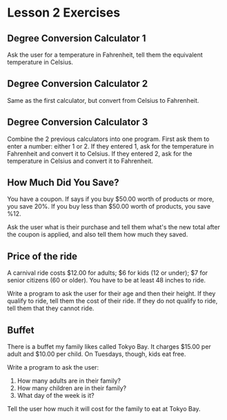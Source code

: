 # Lesson 2 Exercises

## Degree Conversion Calculator 1

Ask the user for a temperature in Fahrenheit, tell them the equivalent
temperature in Celsius.

## Degree Conversion Calculator 2

Same as the first calculator, but convert from Celsius to Fahrenheit.

## Degree Conversion Calculator 3

Combine the 2 previous calculators into one program. First ask them to enter
a number: either 1 or 2. If they entered 1, ask for the temperature in
Fahrenheit and convert it to Celsius. If they entered 2, ask for the
temperature in Celsius and convert it to Fahrenheit.

## How Much Did You Save?

You have a coupon. If says if you buy $50.00 worth of products or more,
you save 20%. If you buy less than $50.00 worth of products, you save %12.

Ask the user what is their purchase and tell them what's the new total after
the coupon is applied, and also tell them how much they saved.

## Price of the ride

A carnival ride costs $12.00 for adults; $6 for kids (12 or under);
$7 for senior citizens (60 or older). You have to be at least 48 inches to
ride.

Write a program to ask the user for their age and then their height. If
they qualify to ride, tell them the cost of their ride. If they do not
qualify to ride, tell them that they cannot ride.

## Buffet

There is a buffet my family likes called Tokyo Bay. It charges $15.00 per
adult and $10.00 per child. On Tuesdays, though, kids eat free.

Write a program to ask the user:

1. How many adults are in their family?
2. How many children are in their family?
3. What day of the week is it?

Tell the user how much it will cost for the family to eat at Tokyo Bay.
